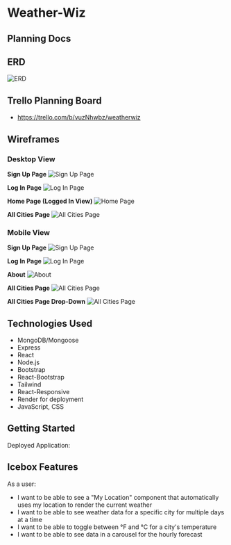 # Weather-Wiz

## Planning Docs 

## ERD 
![ERD](https://i.imgur.com/cRuBGW5.png)

## Trello Planning Board 
- https://trello.com/b/vuzNhwbz/weatherwiz

## Wireframes 
### Desktop View
**Sign Up Page**
![Sign Up Page](https://i.imgur.com/Ppt9Pf9.png)

**Log In Page**
![Log In Page](https://i.imgur.com/iKiVsgP.png)

**Home Page (Logged In View)**
![Home Page](https://i.imgur.com/Diqaf6z.png)

**All Cities Page**
![All Cities Page](https://i.imgur.com/oAwIAew.png)


### Mobile View
**Sign Up Page**
![Sign Up Page](https://i.imgur.com/MQ42SbA.png)

**Log In Page**
![Log In Page](https://i.imgur.com/jage6zF.png)

**About**
![About](https://i.imgur.com/h4wklUk.png)

**All Cities Page**
![All Cities Page](https://i.imgur.com/wwpYgLX.png)

**All Cities Page Drop-Down**
![All Cities Page](https://i.imgur.com/beAWDc1.png)



## Technologies Used 
- MongoDB/Mongoose
- Express
- React 
- Node.js 
- Bootstrap
- React-Bootstrap
- Tailwind 
- React-Responsive
- Render for deployment
- JavaScript, CSS


## Getting Started
Deployed Application:


## Icebox Features
As a user:
- I want to be able to see a "My Location" component that automatically uses my location to render the current weather
- I want to be able to see weather data for a specific city for multiple days at a time
- I want to be able to toggle between °F and °C for a city's temperature
- I want to be able to see data in a carousel for the hourly forecast 

